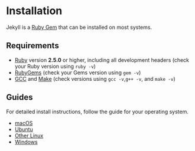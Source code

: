 
# Installation

Jekyll is a  [Ruby Gem](http://jekyllrb.com/docs/ruby-101/#gems)  that can be installed on most systems.

## Requirements

-   [Ruby](https://www.ruby-lang.org/en/downloads/)  version  **2.5.0**  or higher, including all development headers (check your Ruby version using  `ruby -v`)
-   [RubyGems](https://rubygems.org/pages/download)  (check your Gems version using  `gem -v`)
-   [GCC](https://gcc.gnu.org/install/)  and  [Make](https://www.gnu.org/software/make/)  (check versions using  `gcc -v`,`g++ -v`, and  `make -v`)

## Guides

For detailed install instructions, follow the guide for your operating system.

-   [macOS](http://jekyllrb.com/docs/installation/macos/)
-   [Ubuntu](http://jekyllrb.com/docs/installation/ubuntu/)
-   [Other Linux](http://jekyllrb.com/docs/installation/other-linux/)
-   [Windows](http://jekyllrb.com/docs/installation/windows/)
